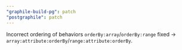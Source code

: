 ```yaml
---
"graphile-build-pg": patch
"postgraphile": patch
---
```


Incorrect ordering of behaviors `orderBy:array`/`orderBy:range` fixed ->
`array:attribute:orderBy`/`range:attribute:orderBy`.
